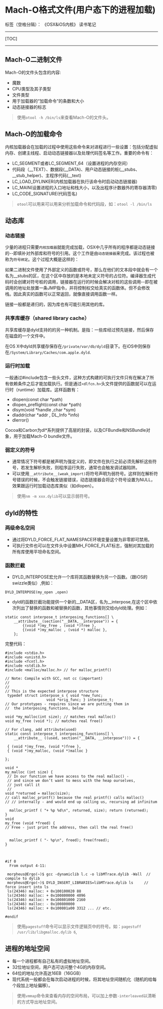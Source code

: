 ﻿# Mach-O格式文件(用户态下的进程加载)

标签（空格分隔）： 《OSX&iOS内核》 读书笔记

---
[TOC]
___

## Mach-O二进制文件
Mach-O的文件头包含的内容:

- 魔数
- CPU类型及其子类型
- 文件类型
- 用于加载器的“加载命令”的条数和大小
- 动态链接器的标志

> 使用`otool -h /bin/ls`来查看Mach-O的文件头。

## Mach-O的加载命令
内核加载器会在加载的过程中使用这些命令来对进程进行一些设置：包括分配虚拟内存、创建主线程、启动动态链接器以及处理代码签名等工作。重要的命令有：

- LC_SEGMENT或者LC_SEGMENT_64（设置进程的内存空间）
 - 代码段（__TEXT）、数据段(__DATA)、用户动态链接的桩(__stubs、__stub_helper)、主程序代码(__text)
- LC_LOAD_DYLINKER(内核加载器在执行该命令时启动动态链接器)
- LC_MAIN(设置进程的入口地址和栈大小，以及出程序计数器外的寄存器清零)
- LC_CODE_SIGNATURE(代码签名)

> `otool`可以用来可以用来分析加载命令和代码段，如：`otool -l /bin/ls`

## 动态库
### 动态链接
少量的进程只需要`内核加载器`就能完成加载，OSX中几乎所有的程序都是动态链接的--即填补对外部库和符号的引用。这个工作是由`动态链接器`来完成。该过程也被称为`符号绑定`。这个过程大概是这样的：
> 
如果二进制文件使用了外部定义的函数或符号，那么在他们的文本段中就会有一个名为__stubs的区，在这个区中存放的是本地未定义符号的占位符。编译器生成代码时会创建对符号桩的调用，链接器在运行的时候会解决对桩的这些调用--即在被调用的地址处放置一条JMP指令，并将控制权交给真实的函数体。但不会修改栈。因此真实的函数可以正常返回，就像直接调用函数一样。

链接一般都是递归的，因为库也有可能引用其他的库。

### 共享库缓存（shared library cache）
共享库缓存是dyld支持的的另一种机制。是指：一些库经过预先链接，然后保存在磁盘的一个文件中。
> 
在OS X中dyld共享缓存保存在`/private/var/db/dyld`目录下。在iOS中则保存在`/System/Library/Caches/com.apple.dyld`.

### 运行时加载
一般通过#include包含一些头文件，这种方式构建的可执行文件只有在解决了所有依赖条件之后才能加载执行。但是通过`<dlfcn.h>`头文件提供的函数就可以在运行时（runtime）加载库。这样函数有：

- dlopen(const char *path)
- dlopen_preflight(const char *path)
- dlsym(void *handle ,char *sym)
- dladdr(char *addr , DL_Info *info)
- dlerror()

Cocoa和Carbon为dl*系列提供了高层的封装，以及CFBundle和NSBundle对象，用于加载Mach-O bundle文件。

### 弱定义的符号
- 通常情况下符号都是被声明为强定义的，即文件在执行之前必须先解析这些符号，若发生解析失败，则程序运行失败，通常也会触发调试器陷阱。
- 可以使用`__attribute__(weak_import)`将符号声明为弱符号。这样则在解析符号错误的时候，不会触发链接错误，动态链接器会将这个符号设置为NULL，效果跟运行时加载动态库类似（如dlopen）。

> 使用`nm -m xxx.dylib`可以显示弱符号。

## dyld的特性
### 两级命名空间
- 通过将DYLD_FORCE_FLAT_NAMESPACE环境变量设置为非零即可禁用。
- 可执行文件也可以在文件头中设置MH_FORCE_FLAT标志，强制对其加载的所有库使用平坦命名空间。

### 函数拦截
- DYLD_INTERPOSE宏允许一个库将其函数替换为另一个函数。（跟iOS的swizzle类似）,例如：
```
DYLD_INTERPOSE(my_open ,open)
```
- dyld的函数拦截功能提供一个新的__DATA区，名为__interpose,在这个区中依次列出了替换的函数和被替换的函数，其他事情则交给dyld处理。例如：
```
static const interpose_t interposing_functions[] \
    __attribute__(section("__DATA,__interpose")) = {
        {(void *)my_free , (void *)free },
        {(void *)my_malloc , (void *) malloc },
    };
```
完整代码：
```
#include <stdio.h>
#include <unistd.h>
#include <fcntl.h>
#include <stdlib.h>
#include <malloc/malloc.h> // for malloc_printf()

// Note: Compile with GCC, not cc (important)
//
//
// This is the expected interpose structure
 typedef struct interpose_s { void *new_func;
			       void *orig_func; } interpose_t;
// Our prototypes - requires since we are putting them in 
//  the interposing_functions, below

void *my_malloc(int size); // matches real malloc()
void my_free (void *); // matches real free()

// For clang, add attribute(used)
static const interpose_t interposing_functions[] \ 
    __attribute__ ((used, section("__DATA, __interpose"))) = {

 { (void *)my_free, (void *)free },
 { (void *)my_malloc, (void *)malloc } 

};

void *
my_malloc (int size) {
 // In our function we have access to the real malloc() -
 // and since we don’t want to mess with the heap ourselves,
 // just call it
 //
void *returned = malloc(size);
// call malloc_printf() because the real printf() calls malloc()
// // internally - and would end up calling us, recursing ad infinitum

  malloc_printf ( "+ %p %d\n", returned, size); return (returned);
}
void
my_free (void *freed) {
// Free - just print the address, then call the real free()


  malloc_printf ( "- %p\n", freed); free(freed);
}



#if 0
  From output 4-11:

 morpheus@Ergo(~)$ gcc -dynamiclib l.c -o libMTrace.dylib -Wall  // compile to dylib
 morpheus@Ergo(~)$ DYLD_INSERT_LIBRARIES=libMTrace.dylib ls     // force insert into ls
 ls(24346) malloc: + 0x100100020 88
 ls(24346) malloc: + 0x100800000 4096
 ls(24346) malloc: + 0x100801000 2160 
 ls(24346) malloc: - 0x100800000 
 ls(24346) malloc: + 0x100801a00 3312 ... // etc.

#endif
```
> 使用`pagestuff`命令可以显示文件逻辑页中的符号。如：`pagestuff /usr/lib/libgmalloc.dylib 6`,

## 进程的地址空间
- 每一个进程都有自己私有的虚拟地址空间。
- 32位地址空间，用户态可访问整个4G的内存空间。
- 64位的地址允许高达16EB（16GGB）
- 现代系统一般都会在每次启动进程的时候，将其地址空间随机化（随机的给每个段加上地址偏移）。
> 使用`vmmap`命令来查看内存的空间布局，可以加上参数`-interleaved`以清晰的方式导出地址空间。















